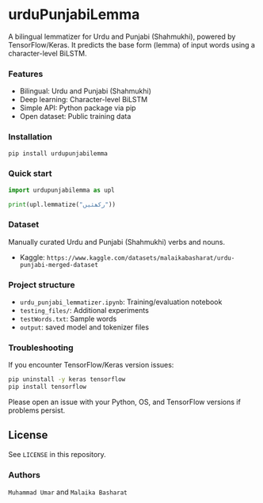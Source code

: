 # urduPunjabiLemma
A bilingual lemmatizer for Urdu and Punjabi (Shahmukhi), powered by TensorFlow/Keras. It predicts the base form (lemma) of input words using a character-level BiLSTM.

### Features
- Bilingual: Urdu and Punjabi (Shahmukhi)
- Deep learning: Character-level BiLSTM
- Simple API: Python package via pip
- Open dataset: Public training data

### Installation
```bash
pip install urdupunjabilemma
```

### Quick start
```python
import urdupunjabilemma as upl

print(upl.lemmatize("رکھئیں"))  
```

### Dataset
Manually curated Urdu and Punjabi (Shahmukhi) verbs and nouns.

- Kaggle: `https://www.kaggle.com/datasets/malaikabasharat/urdu-punjabi-merged-dataset`

### Project structure
- `urdu_punjabi_lemmatizer.ipynb`: Training/evaluation notebook
- `testing_files/`: Additional experiments
- `testWords.txt`: Sample words
- `output`: saved model and tokenizer files

### Troubleshooting
If you encounter TensorFlow/Keras version issues:
```bash
pip uninstall -y keras tensorflow
pip install tensorflow
```
Please open an issue with your Python, OS, and TensorFlow versions if problems persist.

## License
See `LICENSE` in this repository.

### Authors
`Muhammad Umar` and `Malaika Basharat`